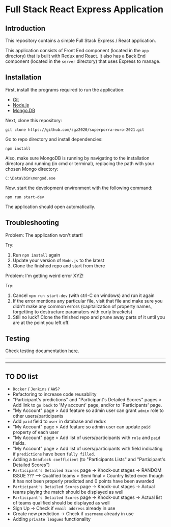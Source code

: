 # Full Stack React Express Application

## Introduction
This repository contains a simple Full Stack Express / React application. 
  
This application consists of Front End component (located in the `app` directory) that is built with Redux and React. It also has a Back End component (located in the `server` directory) that uses Express to manage.

## Installation
First, install the programs required to run the application:

- [Git](https://git-scm.com/book/en/v2/Getting-Started-Installing-Git)
- [Node.js](https://nodejs.org/en/download/)
- [Mongo.DB](https://docs.mongodb.com/manual/installation/)


Next, clone this repository:
```
git clone https://github.com/zgz2020/superporra-euro-2021.git
```

Go to repo directory and install dependencies:
```
npm install
```

Also, make sure MongoDB is running by navigating to the installation directory and running (in cmd or terminal), replacing the path with your chosen Mongo directory:

```
C:\Data\bin\mongod.exe
```

Now, start the development environment with the following command:

```
npm run start-dev
```

The application should open automatically. 

## Troubleshooting
Problem: The application won't start!

Try:
1. Run `npm install` again
2. Update your version of `Node.js` to the latest
3. Clone the finished repo and start from there

Problem: I'm getting weird error XYZ!

Try:
1. Cancel `npm run start-dev` (with ctrl-C on windows) and run it again
2. If the error mentions any particular file, visit that file and make sure you didn't make any common errors (capitalization of property names, forgetting to destructure paramaters with curly brackets)
3. Still no luck? Clone the finished repo and prune away parts of it until you are at the point you left off.


## Testing
Check testing documentation [here](./docs/TESTING.md).

----------
----------

## TO DO list
- `Docker` / `Jenkins` / `AWS?`
- Refactoring to increase code reusability
- "Participant's predictions" and "Participant's Detailed Scores" pages > Add link to `go back` to 'My account' page, and/or to 'Participants' page. 
- "My Account" page > Add feature so admin user can grant `admin` role to other users/participants
- Add `paid` field to `user` in database and redux
- "My Account" page > Add feature so admin user can update `paid` property of each user
- "My Account" page > Add list of users/participants with `role` and `paid` fields.
- "My Account" page > Add list of users/participants with field indicating if `predictions` have been `fully filled`.
- Adding a `Deadlock coefficient` (to "Participants Lists" and "Participant's Detailed Scores")   
- `Participant's Detailed Scores` page -> Knock-out stages -> RANDOM ISSUE ??? —>  Qualified teams > Semi final > Country listed even though it has not been properly predicted and 0 points have been awarded
- `Participant's Detailed Scores` page -> Knock-out stages -> Actual teams playing the match should be displayed as well
- `Participant's Detailed Scores` page -> Knock-out stages -> Actual list of teams qualified should be displayed as well
- Sign Up -> Check if `email address` already in use
- Create new prediction -> Check if `username` already in use
- Adding `private leagues` functionality